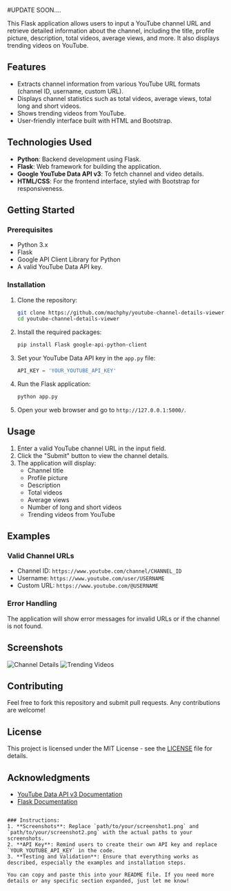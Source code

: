 #UPDATE SOON....

This Flask application allows users to input a YouTube channel URL and retrieve detailed information about the channel, including the title, profile picture, description, total videos, average views, and more. It also displays trending videos on YouTube.

## Features

- Extracts channel information from various YouTube URL formats (channel ID, username, custom URL).
- Displays channel statistics such as total videos, average views, total long and short videos.
- Shows trending videos from YouTube.
- User-friendly interface built with HTML and Bootstrap.

## Technologies Used

- **Python**: Backend development using Flask.
- **Flask**: Web framework for building the application.
- **Google YouTube Data API v3**: To fetch channel and video details.
- **HTML/CSS**: For the frontend interface, styled with Bootstrap for responsiveness.

## Getting Started

### Prerequisites

- Python 3.x
- Flask
- Google API Client Library for Python
- A valid YouTube Data API key.

### Installation

1. Clone the repository:

   ```bash
   git clone https://github.com/machphy/youtube-channel-details-viewer.git
   cd youtube-channel-details-viewer
   ```

2. Install the required packages:

   ```bash
   pip install Flask google-api-python-client
   ```

3. Set your YouTube Data API key in the `app.py` file:

   ```python
   API_KEY = 'YOUR_YOUTUBE_API_KEY'
   ```

4. Run the Flask application:

   ```bash
   python app.py
   ```

5. Open your web browser and go to `http://127.0.0.1:5000/`.

## Usage

1. Enter a valid YouTube channel URL in the input field.
2. Click the "Submit" button to view the channel details.
3. The application will display:
   - Channel title
   - Profile picture
   - Description
   - Total videos
   - Average views
   - Number of long and short videos
   - Trending videos from YouTube

## Examples

### Valid Channel URLs

- Channel ID: `https://www.youtube.com/channel/CHANNEL_ID`
- Username: `https://www.youtube.com/user/USERNAME`
- Custom URL: `https://www.youtube.com/@USERNAME`

### Error Handling

The application will show error messages for invalid URLs or if the channel is not found.

## Screenshots

![Channel Details](path/to/your/screenshot1.png)
![Trending Videos](path/to/your/screenshot2.png)

## Contributing

Feel free to fork this repository and submit pull requests. Any contributions are welcome!

## License

This project is licensed under the MIT License - see the [LICENSE](LICENSE) file for details.

## Acknowledgments

- [YouTube Data API v3 Documentation](https://developers.google.com/youtube/v3)
- [Flask Documentation](https://flask.palletsprojects.com/)
```

### Instructions:
1. **Screenshots**: Replace `path/to/your/screenshot1.png` and `path/to/your/screenshot2.png` with the actual paths to your screenshots.
2. **API Key**: Remind users to create their own API key and replace `YOUR_YOUTUBE_API_KEY` in the code.
3. **Testing and Validation**: Ensure that everything works as described, especially the examples and installation steps.

You can copy and paste this into your README file. If you need more details or any specific section expanded, just let me know!
